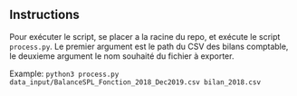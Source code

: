 ## Instructions 

Pour exécuter le script, se placer a la racine du repo, et exécute le script `process.py`. 
Le premier argument est le path du CSV des bilans comptable, le deuxieme argument le nom souhaité du fichier à exporter.

Example:
`python3 process.py data_input/BalanceSPL_Fonction_2018_Dec2019.csv bilan_2018.csv` 
